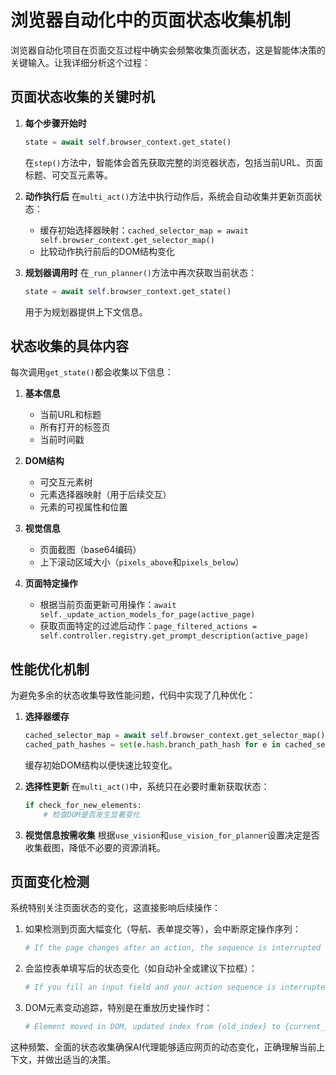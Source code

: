 # 浏览器自动化中的页面状态收集机制

浏览器自动化项目在页面交互过程中确实会频繁收集页面状态，这是智能体决策的关键输入。让我详细分析这个过程：

## 页面状态收集的关键时机

1. **每个步骤开始时**
   ```python
   state = await self.browser_context.get_state()
   ```
   在`step()`方法中，智能体会首先获取完整的浏览器状态，包括当前URL、页面标题、可交互元素等。

2. **动作执行后**
   在`multi_act()`方法中执行动作后，系统会自动收集并更新页面状态：
   - 缓存初始选择器映射：`cached_selector_map = await self.browser_context.get_selector_map()`
   - 比较动作执行前后的DOM结构变化

3. **规划器调用时**
   在`_run_planner()`方法中再次获取当前状态：
   ```python
   state = await self.browser_context.get_state()
   ```
   用于为规划器提供上下文信息。

## 状态收集的具体内容

每次调用`get_state()`都会收集以下信息：

1. **基本信息**
   - 当前URL和标题
   - 所有打开的标签页
   - 当前时间戳

2. **DOM结构**
   - 可交互元素树
   - 元素选择器映射（用于后续交互）
   - 元素的可视属性和位置

3. **视觉信息**
   - 页面截图（base64编码）
   - 上下滚动区域大小（`pixels_above`和`pixels_below`）

4. **页面特定操作**
   - 根据当前页面更新可用操作：`await self._update_action_models_for_page(active_page)`
   - 获取页面特定的过滤后动作：`page_filtered_actions = self.controller.registry.get_prompt_description(active_page)`

## 性能优化机制

为避免多余的状态收集导致性能问题，代码中实现了几种优化：

1. **选择器缓存**
   ```python
   cached_selector_map = await self.browser_context.get_selector_map()
   cached_path_hashes = set(e.hash.branch_path_hash for e in cached_selector_map.values())
   ```
   缓存初始DOM结构以便快速比较变化。

2. **选择性更新**
   在`multi_act()`中，系统只在必要时重新获取状态：
   ```python
   if check_for_new_elements:
       # 检查DOM是否发生显著变化
   ```
   
3. **视觉信息按需收集**
   根据`use_vision`和`use_vision_for_planner`设置决定是否收集截图，降低不必要的资源消耗。

## 页面变化检测

系统特别关注页面状态的变化，这直接影响后续操作：

1. 如果检测到页面大幅变化（导航、表单提交等），会中断原定操作序列：
   ```python
   # If the page changes after an action, the sequence is interrupted and you get the new state.
   ```
  
2. 会监控表单填写后的状态变化（如自动补全或建议下拉框）：
   ```python
   # If you fill an input field and your action sequence is interrupted, most often something changed e.g. suggestions popped up under the field.
   ```

3. DOM元素变动追踪，特别是在重放历史操作时：
   ```python
   # Element moved in DOM, updated index from {old_index} to {current_element.highlight_index}
   ```

这种频繁、全面的状态收集确保AI代理能够适应网页的动态变化，正确理解当前上下文，并做出适当的决策。
